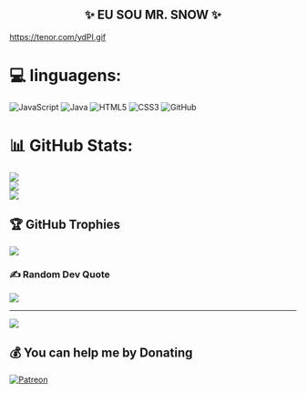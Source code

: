  <h2 align="center">
  <div class="led-marquee">
    <span>✨ EU SOU MR. SNOW ✨</span>
  </div>
</h2>

 <img>https://tenor.com/ydPI.gif</img>


# 💻 linguagens:
![JavaScript](https://img.shields.io/badge/javascript-%23323330.svg?style=for-the-badge&logo=javascript&logoColor=%23F7DF1E) ![Java](https://img.shields.io/badge/java-%23ED8B00.svg?style=for-the-badge&logo=openjdk&logoColor=white) ![HTML5](https://img.shields.io/badge/html5-%23E34F26.svg?style=for-the-badge&logo=html5&logoColor=white) ![CSS3](https://img.shields.io/badge/css3-%231572B6.svg?style=for-the-badge&logo=css3&logoColor=white) ![GitHub](https://img.shields.io/badge/github-%23121011.svg?style=for-the-badge&logo=github&logoColor=white)
# 📊 GitHub Stats:
![](https://github-readme-stats.vercel.app/api?username=nexusgalaxy207&theme=dark&hide_border=false&include_all_commits=false&count_private=false)<br/>
![](https://nirzak-streak-stats.vercel.app/?user=nexusgalaxy207&theme=dark&hide_border=false)<br/>
![](https://github-readme-stats.vercel.app/api/top-langs/?username=nexusgalaxy207&theme=dark&hide_border=false&include_all_commits=false&count_private=false&layout=compact)

## 🏆 GitHub Trophies
![](https://github-profile-trophy.vercel.app/?username=nexusgalaxy207&theme=radical&no-frame=false&no-bg=true&margin-w=4)

### ✍️ Random Dev Quote
![](https://quotes-github-readme.vercel.app/api?type=horizontal&theme=radical)

---
[![](https://visitcount.itsvg.in/api?id=nexusgalaxy207&icon=0&color=0)](https://visitcount.itsvg.in)

  ## 💰 You can help me by Donating
  [![Patreon](https://img.shields.io/badge/Patreon-F96854?style=for-the-badge&logo=patreon&logoColor=white)](https://patreon.com/Nexus527) 

  
<!-- Proudly created with GPRM ( https://gprm.itsvg.in ) -->
